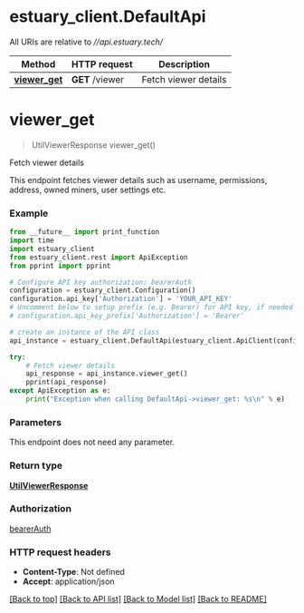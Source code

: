 # estuary_client.DefaultApi

All URIs are relative to *//api.estuary.tech/*

Method | HTTP request | Description
------------- | ------------- | -------------
[**viewer_get**](DefaultApi.md#viewer_get) | **GET** /viewer | Fetch viewer details

# **viewer_get**
> UtilViewerResponse viewer_get()

Fetch viewer details

This endpoint fetches viewer details such as username, permissions, address, owned miners, user settings etc.

### Example
```python
from __future__ import print_function
import time
import estuary_client
from estuary_client.rest import ApiException
from pprint import pprint

# Configure API key authorization: bearerAuth
configuration = estuary_client.Configuration()
configuration.api_key['Authorization'] = 'YOUR_API_KEY'
# Uncomment below to setup prefix (e.g. Bearer) for API key, if needed
# configuration.api_key_prefix['Authorization'] = 'Bearer'

# create an instance of the API class
api_instance = estuary_client.DefaultApi(estuary_client.ApiClient(configuration))

try:
    # Fetch viewer details
    api_response = api_instance.viewer_get()
    pprint(api_response)
except ApiException as e:
    print("Exception when calling DefaultApi->viewer_get: %s\n" % e)
```

### Parameters
This endpoint does not need any parameter.

### Return type

[**UtilViewerResponse**](UtilViewerResponse.md)

### Authorization

[bearerAuth](../README.md#bearerAuth)

### HTTP request headers

 - **Content-Type**: Not defined
 - **Accept**: application/json

[[Back to top]](#) [[Back to API list]](../README.md#documentation-for-api-endpoints) [[Back to Model list]](../README.md#documentation-for-models) [[Back to README]](../README.md)


